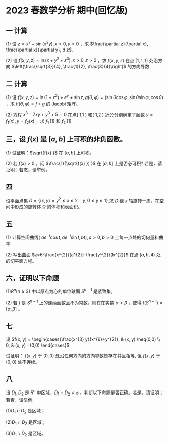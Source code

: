 # 2023 春数学分析 期中(回忆版)

## 一 计算

(1) 设 $z=x^{y}+\sin \left(x^{2} y\right) , x>0, y>0$ ，求 $\frac{\partial z}{\partial x}, \frac{\partial x}{\partial y}, d z$.

(2) 设 $f(x, y, z) =\ln \left(x+y^{2}+z^{3}\right) , x>0, z>0$ ，求 $f(x, y, z)$ 在点 $(1,1,1)$ 处沿方向 $\left(\frac{\sqrt{3}}{4}, \frac{1}{2}, \frac{3}{4}\right)$ 的方向导数.

## 二 计算

(1) 设 $f(x, y, z) =\ln \left(1+x^{2}\right) +e^{y}+\sin z, g(\theta, \varphi) =(\sin \theta \cos \varphi, \sin \theta \sin \varphi, \cos \theta)$ ，求 $h(\theta, \varphi) =f \circ g$ 的 Jacobi 矩阵。

(2) 方程 $x^{3}-7 x y+y^{3}+5=0$ 在点( 1,1 ) 和( 1,2 ) 近旁分别确定了函数 $y=f_{1}(x) , y=f_{2}(x)$ 。求 $f_{1}^{\prime}(1)$ 和 $f_{2}^{\prime}(1)$

## 三，设 $f(x)$ 是 $[a, b]$ 上可积的非负函数。

(1) 试证明：$\sqrt{f(x) }$ 在 $[a, b]$ 上可积。

(2) 若 $f(x)>0$ ，问 $\frac{1}{\sqrt{f(x) }) }$ 在 $[a, b]$ 上是否必可积? 若是，请证明；若态，请举例。

## 四

设平面点集 $D=\left\{(x, y) =y^{2} \leq x \leq 2-y, 0 \leq y \leq 1\right\}$.求 $D$ 绕 $x$ 轴旋转一周，在空间中形成的旋转体 $\Omega$ 的体积和表面积。

## 五

(1) 计算空间曲线( $\left.a e^{-t} \cos t, a e^{-t} \sin t, b t\right) , a>0, b>0$ 上每一点处的切何量和曲率.

(2) 写出曲面 $z=6-\frac{x^{2}}{a^{2}}-\frac{y^{2}}{b^{2}}$ 在点 $(a, b, 4)$ 处的切平面方程。

## 六，证明以下命题

(1)$R^{n}(n \geqslant 2)$ 中以原点为心的单位球面 $S^{n-1}$ 是紧致集。

(2) 若 $f$ 是 $S^{n-1}$ 上的连续函数且不为常数，则在在实数 $\alpha<\beta$ ，使得 $f\left(S^{n-1}\right) =[\alpha, \beta]$ 。

## 七

设 $f(x, y) = \begin{cases}\frac{x^{3} y}{x^{6}+y^{2}}, & (x, y) \neq(0,0) \\ 0, & (x, y) =(0,0) \end{cases}$

试证明： $f(x, y)$ 于 $(0,0)$ 处沿任何方向的方向导数皆存在并且相等, 但 $f(x, y)$ 于 $(0,0)$ 处不连续。

## 八

设 $D_{1}, D_{2}$ 是 $R^{n}$ 中区域，$D_{1} \cap D_{2} \neq \varnothing$ 。判断以下命题是否正确。若是，请证明；若否，请举例.

(1)$D_{1} \cup D_{2}$ 是区域；

(2)$D_{1} \cap D_{2}$ 是区域；

(3)$D_{1} \backslash \bar{D}_{2}$ 是区域。
